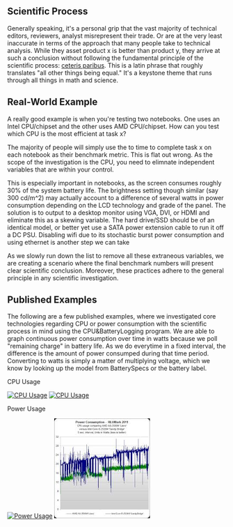 ## Scientific Process

Generally speaking, it's a personal grip that the vast majority of technical editors, reviewers, analyst misrepresent their trade. Or are at the very least inaccurate in terms of the approach that many people take to technical analysis. While they asset product x is better than product y, they arrive at such a conclusion without following the fundamental principle of the scientific process: [ceteris paribus](http://en.wikipedia.org/wiki/Ceteris_paribus). This is a latin phrase that roughly translates "all other things being equal." It's a keystone theme that runs through all things in math and science.

## Real-World Example

A really good example is when you're testing two notebooks. One uses an Intel CPU/chipset and the other uses AMD CPU/chipset. How can you test which CPU is the most efficient at task x?

The majority of people will simply use the to time to complete task x on each notebook as their benchmark metric. This is flat out wrong. As the scope of the investigation is the CPU, you need to elimnate independent variables that are within your control.

This is especially important in notebooks, as the screen consumes roughly 30% of the system battery life. The brightness setting though similar (say 300 cd/m^2) may actually account to a difference of several watts in power consumption depending on the LCD technology and grade of the panel. The solution is to output to a desktop monitor using VGA, DVI, or HDMI and eliminate this as a skewing variable. The hard drive/SSD should be of an identical model, or better yet use a SATA power extension cable to run it off a DC PSU. Disabling wifi due to its stochastic burst power consumption and using ethernet is another step we can take

As we slowly run down the list to remove all these extraneous variables, we are creating a scenario where the final benchmark numbers will present clear scientific conclusion. Moreover, these practices adhere to the general principle in any scientific investigation.

## Published Examples

The following are a few published examples, where we investigated core technologies regarding CPU or power consumption with the scientific process in mind using the CPU&BatteryLogging program. We are able to graph continuous power consumption over time in watts because we poll "remaining charge" in battery life. As we do everytime in a fixed interval, the difference is the amount of power consumped during that time period. Converting to watts is simply a matter of multiplying voltage, which we know by looking up the model from BatterySpecs or the battery label.

CPU Usage

[![CPU Usage](https://encrypted-tbn1.gstatic.com/images?q=tbn:ANd9GcRAvGQusNCCsivv-8MljHORyIJ7v2KTxk5V5LHJJOfl-GXnG-02-g)](http://media.bestofmicro.com/1/A/278686/original/transcodingperf_cpu.png)
[![CPU Usage](https://encrypted-tbn3.gstatic.com/images?q=tbn:ANd9GcTmecMCYtQVcg6mhU4mZRvJ0BRUMKQ_vF_PK5vDnU8zynbUqF3KSg)](http://media.bestofmicro.com/Z/K/335648/original/cpu_pcmark.png)

Power Usage

[![Power Usage](https://encrypted-tbn1.gstatic.com/images?q=tbn:ANd9GcRAvGQusNCCsivv-8MljHORyIJ7v2KTxk5V5LHJJOfl-GXnG-02-g)](http://media.bestofmicro.com/1/D/278689/original/transcodingquality_power.png)
[![Power Usage](/documentation/power_example2.jpg)](http://thgtr.com/wp-content/uploads/2011/06/power_-_rlumark.png)
